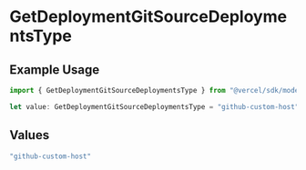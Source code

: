 # GetDeploymentGitSourceDeploymentsType

## Example Usage

```typescript
import { GetDeploymentGitSourceDeploymentsType } from "@vercel/sdk/models/getdeploymentop.js";

let value: GetDeploymentGitSourceDeploymentsType = "github-custom-host";
```

## Values

```typescript
"github-custom-host"
```